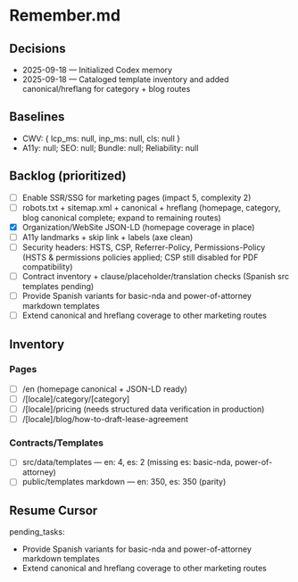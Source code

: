 # Remember.md
## Decisions
- 2025-09-18 — Initialized Codex memory
- 2025-09-18 — Cataloged template inventory and added canonical/hreflang for category + blog routes
## Baselines
- CWV: { lcp_ms: null, inp_ms: null, cls: null }
- A11y: null; SEO: null; Bundle: null; Reliability: null
## Backlog (prioritized)
- [ ] Enable SSR/SSG for marketing pages (impact 5, complexity 2)
- [ ] robots.txt + sitemap.xml + canonical + hreflang (homepage, category, blog canonical complete; expand to remaining routes)
- [x] Organization/WebSite JSON-LD (homepage coverage in place)
- [ ] A11y landmarks + skip link + labels (axe clean)
- [ ] Security headers: HSTS, CSP, Referrer-Policy, Permissions-Policy (HSTS & permissions policies applied; CSP still disabled for PDF compatibility)
- [ ] Contract inventory + clause/placeholder/translation checks (Spanish src templates pending)
- [ ] Provide Spanish variants for basic-nda and power-of-attorney markdown templates
- [ ] Extend canonical and hreflang coverage to other marketing routes
## Inventory
### Pages
- [ ] /en (homepage canonical + JSON-LD ready)
- [ ] /[locale]/category/[category]
- [ ] /[locale]/pricing (needs structured data verification in production)
- [ ] /[locale]/blog/how-to-draft-lease-agreement
### Contracts/Templates
- [ ] src/data/templates — en: 4, es: 2 (missing es: basic-nda, power-of-attorney)
- [ ] public/templates markdown — en: 350, es: 350 (parity)
## Resume Cursor
pending_tasks:
  - Provide Spanish variants for basic-nda and power-of-attorney markdown templates
  - Extend canonical and hreflang coverage to other marketing routes
